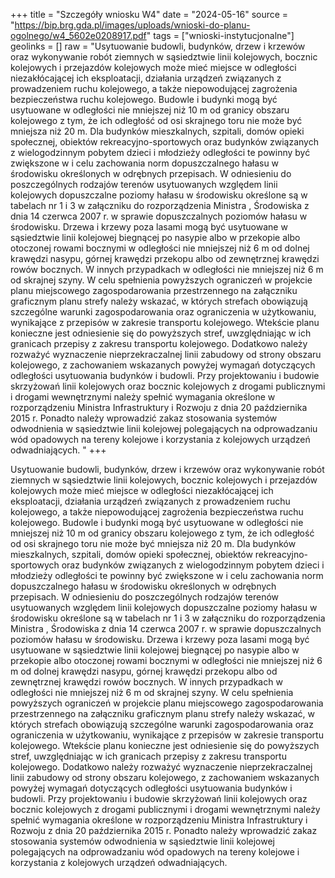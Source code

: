 +++
title = "Szczegóły wniosku W4"
date = "2024-05-16"
source = "https://bip.brg.gda.pl/images/uploads/wnioski-do-planu-ogolnego/w4_5602e0208917.pdf"
tags = ["wnioski-instytucjonalne"]
geolinks = []
raw = "Usytuowanie budowli, budynków, drzew i krzewów oraz wykonywanie robót ziemnych w sąsiedztwie linii kolejowych, bocznic kolejowych i przejazdów kolejowych może mieć miejsce w odległości niezakłócającej ich eksploatacji, działania urządzeń związanych z prowadzeniem ruchu kolejowego, a także niepowodującej zagrożenia bezpieczeństwa ruchu kolejowego. Budowle i budynki mogą być usytuowane w odległości nie mniejszej niż 10 m od granicy obszaru kolejowego z tym, że ich odległość od osi skrajnego toru nie może być mniejsza niż 20 m.  Dla budynków mieszkalnych, szpitali, domów opieki społecznej, obiektów rekreacyjno-sportowych oraz  budynków związanych z wielogodzinnym pobytem dzieci i młodzieży odległości te powinny być zwiększone w i celu zachowania norm dopuszczalnego hałasu w środowisku określonych w odrębnych przepisach.  W odniesieniu do poszczególnych rodzajów terenów usytuowanych względem linii kolejowych dopuszczalne  poziomy hałasu w środowisku określone są w tabelach nr 1 i 3 w załączniku do rozporządzenia Ministra , Środowiska z dnia 14 czerwca 2007 r. w sprawie dopuszczalnych poziomów hałasu w środowisku. Drzewa i krzewy poza lasami mogą być usytuowane w sąsiedztwie linii kolejowej biegnącej po nasypie albo w przekopie albo otoczonej rowami bocznymi w odległości nie mniejszej niż 6 m od dolnej krawędzi nasypu, górnej krawędzi przekopu albo od zewnętrznej krawędzi rowów bocznych. W innych przypadkach w odległości nie mniejszej niż 6 m od skrajnej szyny. W celu spełnienia powyższych ograniczeń w projekcie planu miejscowego zagospodarowania przestrzennego na załączniku graficznym planu strefy należy wskazać, w których strefach obowiązują szczególne warunki zagospodarowania oraz ograniczenia w użytkowaniu, wynikające z przepisów w zakresie transportu kolejowego. Wtekście planu konieczne jest odniesienie się do powyższych stref, uwzględniając w ich granicach przepisy z zakresu transportu kolejowego. Dodatkowo należy rozważyć wyznaczenie nieprzekraczalnej linii zabudowy od strony obszaru kolejowego, z zachowaniem wskazanych powyżej wymagań dotyczących odległości usytuowania budynków i budowli. Przy projektowaniu i budowie skrzyżowań linii kolejowych oraz bocznic kolejowych z drogami publicznymi i drogami wewnętrznymi należy spełnić wymagania określone w rozporządzeniu Ministra Infrastruktury i Rozwoju z dnia 20 października 2015 r. Ponadto należy wprowadzić zakaz stosowania systemów odwodnienia w sąsiedztwie linii kolejowej polegających na odprowadzaniu wód opadowych na tereny kolejowe i korzystania z kolejowych urządzeń odwadniających. "
+++

Usytuowanie budowli, budynków, drzew i krzewów oraz wykonywanie robót ziemnych w sąsiedztwie linii
kolejowych, bocznic kolejowych i przejazdów kolejowych może mieć miejsce w odległości niezakłócającej ich
eksploatacji, działania urządzeń związanych z prowadzeniem ruchu kolejowego, a także niepowodującej
zagrożenia bezpieczeństwa ruchu kolejowego. Budowle i budynki mogą być usytuowane w odległości nie
mniejszej niż 10 m od granicy obszaru kolejowego z tym, że ich odległość od osi skrajnego toru nie może być
mniejsza niż 20 m. 
Dla budynków mieszkalnych, szpitali, domów opieki społecznej, obiektów rekreacyjno-sportowych oraz 
budynków związanych z wielogodzinnym pobytem dzieci i młodzieży odległości te powinny być zwiększone w i
celu zachowania norm dopuszczalnego hałasu w środowisku określonych w odrębnych przepisach. 
W odniesieniu do poszczególnych rodzajów terenów usytuowanych względem linii kolejowych dopuszczalne 
poziomy hałasu w środowisku określone są w tabelach nr 1 i 3 w załączniku do rozporządzenia Ministra ,
Środowiska z dnia 14 czerwca 2007 r. w sprawie dopuszczalnych poziomów hałasu w środowisku.
Drzewa i krzewy poza lasami mogą być usytuowane w sąsiedztwie linii kolejowej biegnącej po nasypie albo w
przekopie albo otoczonej rowami bocznymi w odległości nie mniejszej niż 6 m od dolnej krawędzi nasypu,
górnej krawędzi przekopu albo od zewnętrznej krawędzi rowów bocznych. W innych przypadkach w
odległości nie mniejszej niż 6 m od skrajnej szyny.
W celu spełnienia powyższych ograniczeń w projekcie planu miejscowego zagospodarowania przestrzennego
na załączniku graficznym planu strefy należy wskazać, w których strefach obowiązują szczególne warunki
zagospodarowania oraz ograniczenia w użytkowaniu, wynikające z przepisów w zakresie transportu
kolejowego. Wtekście planu konieczne jest odniesienie się do powyższych stref, uwzględniając w ich granicach
przepisy z zakresu transportu kolejowego. Dodatkowo należy rozważyć wyznaczenie nieprzekraczalnej linii
zabudowy od strony obszaru kolejowego, z zachowaniem wskazanych powyżej wymagań dotyczących
odległości usytuowania budynków i budowli.
Przy projektowaniu i budowie skrzyżowań linii kolejowych oraz bocznic kolejowych z drogami publicznymi i
drogami wewnętrznymi należy spełnić wymagania określone w rozporządzeniu Ministra Infrastruktury i Rozwoju
z dnia 20 października 2015 r.
Ponadto należy wprowadzić zakaz stosowania systemów odwodnienia w sąsiedztwie linii kolejowej
polegających na odprowadzaniu wód opadowych na tereny kolejowe i korzystania z kolejowych urządzeń
odwadniających.



